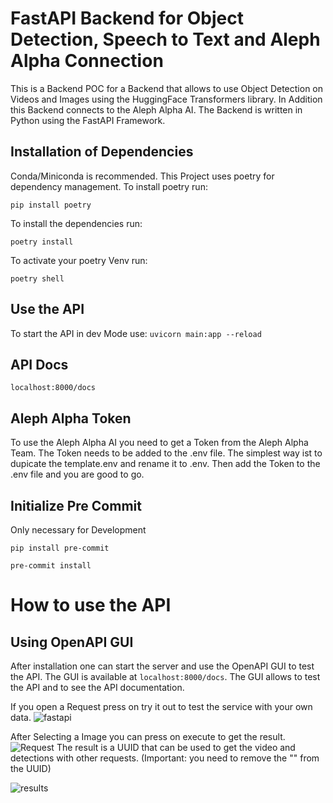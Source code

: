 <h1>FastAPI Backend for Object Detection, Speech to Text and Aleph Alpha Connection</h1>
This is a Backend POC for a Backend that allows to use Object Detection on Videos and Images using the HuggingFace Transformers library. In Addition this Backend connects to the Aleph Alpha AI. The Backend is written in Python using the FastAPI Framework.

## Installation of Dependencies
Conda/Miniconda is recommended. This Project uses poetry for dependency management. To install poetry run:

```pip install poetry```

To install the dependencies run:

```poetry install```

To activate your poetry Venv run:

```poetry shell```



## Use the API
To start the API in dev Mode use:
```uvicorn main:app --reload```

## API Docs
```localhost:8000/docs```

## Aleph Alpha Token
To use the Aleph Alpha AI you need to get a Token from the Aleph Alpha Team. The Token needs to be added to the .env file. The simplest way ist to dupicate the template.env and rename it to .env. Then add the Token to the .env file and you are good to go.


## Initialize Pre Commit
Only necessary for Development

```pip install pre-commit```

```pre-commit install```


# How to use the API

## Using OpenAPI GUI
After installation one can start the server and use the OpenAPI GUI to test the API. The GUI is available at ```localhost:8000/docs```. The GUI allows to test the API and to see the API documentation.

If you open a Request press on try it out to test the service with your own data.
![fastapi](ressources/fastapi.png?raw=true "FastAPI Doc GUI")

After Selecting a Image you can press on execute to get the result.
![Request](ressources/execute.png?raw=true "Execution of Request")
The result is a UUID that can be used to get the video and detections with other requests. (Important: you need to remove the "" from the UUID)

![results](ressources/result.png?raw=true "Results")
